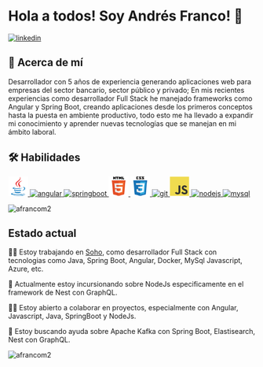 # Hola a todos! Soy Andrés Franco! 👋

[![linkedin](https://img.shields.io/badge/linkedin-0A66C2?style=for-the-badge&logo=linkedin&logoColor=white)](https://www.linkedin.com/in/andres-felipe-franco-monroy-09b400b2/)

## 🚀 Acerca de mí

Desarrollador con 5 años de experiencia generando aplicaciones web para empresas del sector bancario, sector público y privado; En mis recientes experiencias como desarrollador Full Stack he manejado frameworks como Angular y Spring Boot, creando aplicaciones desde los primeros conceptos hasta la puesta en ambiente productivo, todo esto me ha llevado a expandir mi conocimiento y aprender nuevas tecnologías que se manejan en mi ámbito laboral.

## 🛠 Habilidades

<p align="left">
  <a href="https://www.java.com" target="_blank" rel="noreferrer"> 
    <img src="https://raw.githubusercontent.com/devicons/devicon/master/icons/java/java-original.svg" alt="java" width="40" height="40"/> 
  </a>
  <a href="https://angular.io/" target="_blank" rel="noreferrer"> 
    <img src="https://angular.io/assets/images/logos/angular/angular.svg" alt="angular" width="40" height="40"/> 
  </a>
  <a href="https://spring.io/" target="_blank" rel="noreferrer"> 
    <img src="https://avatars.githubusercontent.com/u/317776?s=48&v=4" alt="springboot" width="40" height="40"/> 
  </a>
  <a href="https://www.w3.org/html/" target="_blank" rel="noreferrer"> 
    <img src="https://raw.githubusercontent.com/devicons/devicon/master/icons/html5/html5-original-wordmark.svg" alt="html5" width="40" height="40"/> 
  </a>
  <a href="https://www.w3schools.com/css/" target="_blank" rel="noreferrer"> 
    <img src="https://raw.githubusercontent.com/devicons/devicon/master/icons/css3/css3-original-wordmark.svg" alt="css3" width="40" height="40"/> 
  </a>  
  <a href="https://git-scm.com/" target="_blank" rel="noreferrer"> 
    <img src="https://www.vectorlogo.zone/logos/git-scm/git-scm-icon.svg" alt="git" width="40" height="40"/> 
  </a>
  <a href="https://developer.mozilla.org/en-US/docs/Web/JavaScript" target="_blank" rel="noreferrer"> 
    <img src="https://raw.githubusercontent.com/devicons/devicon/master/icons/javascript/javascript-original.svg" alt="javascript" width="40" height="40"/> 
  </a>
  <a href="https://nodejs.org/en" target="_blank" rel="noreferrer"> 
    <img src="https://cdn.masto.host/sociallfxdev/accounts/avatars/109/785/927/695/243/425/original/83652700d7f7fb50.png" alt="nodejs" width="40" height="40"/> 
  </a>
  <a href="https://www.mysql.com/" target="_blank" rel="noreferrer"> 
    <img src="https://labs.mysql.com/common/logos/mysql-logo.svg?v2" alt="mysql" width="40" height="40"/> 
  </a>
</p>

<img src="https://github-readme-stats-git-masterrstaa-rickstaa.vercel.app/api/top-langs?username=afrancom2&show_icons=true&theme=gruvbox&locale=es&layout=compact" alt="afrancom2" />

## Estado actual

👩‍💻 Estoy trabajando en [Soho](https://www.linkedin.com/company/sohohumantech/), como desarrollador Full Stack con tecnologias como Java, Spring Boot, Angular, Docker, MySql Javascript, Azure, etc.

🧠 Actualmente estoy incursionando sobre NodeJs especificamente en el framework de Nest con GraphQL.

👯‍♀️ Estoy abierto a colaborar en proyectos, especialmente con Angular, Javascript, Java, SpringBoot y NodeJs.

🤔 Estoy buscando ayuda sobre Apache Kafka con Spring Boot, Elastisearch, Nest con GraphQL.

<img align="left" src="https://github-readme-stats-git-masterrstaa-rickstaa.vercel.app/api?username=afrancom2&show_icons=true&theme=gruvbox&locale=es" alt="afrancom2" />

